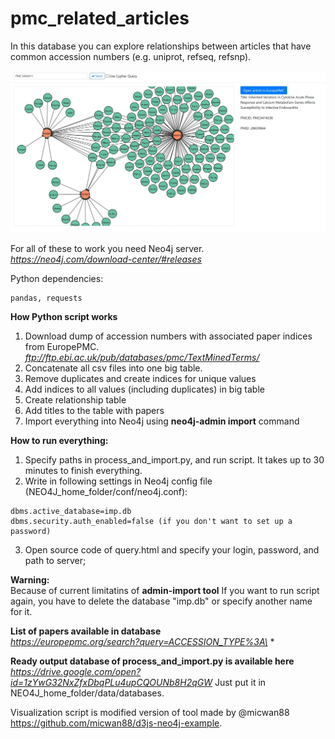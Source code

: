 # pmc_related_articles

In this database you can explore relationships between articles that have common accession numbers (e.g. uniprot, refseq, refsnp).

![alt text](https://raw.githubusercontent.com/VasylVaskivskyi/pmc_related_articles/master/d3js/screenshot.JPG)

For all of these to work you need Neo4j server.\
*https://neo4j.com/download-center/#releases*

Python dependencies: 	
```
pandas, requests
```
**How Python script works**
1. Download dump of accession numbers with associated paper indices from EuropePMC.\
*ftp://ftp.ebi.ac.uk/pub/databases/pmc/TextMinedTerms/*
2. Concatenate all csv files into one big table.
3. Remove duplicates and create indices for unique values
4. Add indices to all values (including duplicates) in big table
5. Create relationship table
6. Add titles to the table with papers
7. Import everything into Neo4j using **neo4j-admin import** command

**How to run everything:**
1. Specify paths in process_and_import.py, and run script. It takes up to 30 minutes to finish everything.
2. Write in following settings in Neo4j config file (NEO4J_home_folder/conf/neo4j.conf):
```
dbms.active_database=imp.db
dbms.security.auth_enabled=false (if you don't want to set up a password)
```
3. Open source code of query.html and specify your login, password, and path to server;


**Warning:**\
Because of current limitatins of **admin-import tool** If you want to run script again, you have to delete the database "imp.db" or specify another name for it.

**List of papers available in database**\
*https://europepmc.org/search?query=ACCESSION_TYPE%3A\* *

**Ready output database of process_and_import.py is available here**\
*https://drive.google.com/open?id=1zYwG32NxZfxDbqPLu4upCQOUNb8H2qGW*
Just put it in NEO4J_home_folder/data/databases.

Visualization script is modified version of tool made by  @micwan88 https://github.com/micwan88/d3js-neo4j-example. 
